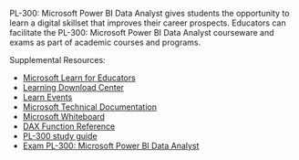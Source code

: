 

PL-300: Microsoft Power BI Data Analyst gives students the opportunity to learn a digital skillset that improves their career prospects. Educators can facilitate the PL-300: Microsoft Power BI Data Analyst courseware and exams as part of academic courses and programs. 

Supplemental Resources: 

- [Microsoft Learn for Educators ](https://aka.ms/msle)  
- [Learning Download Center](https://techcommunity.microsoft.com/blog/mctnews/current-courseware-downloading-process/4196123) 
- [Learn Events ](https://aka.ms/LearnTV)
- [Microsoft Technical Documentation](https://aka.ms/docs) 
- [Microsoft Whiteboard](https://aka.ms/whiteboard) 
- [DAX Function Reference](/dax/dax-function-reference) 
- [PL-300 study guide](https://aka.ms/PL300studyguide1) 
- [Exam PL-300: Microsoft Power BI Data Analyst ](/learn/certifications/exams/mb-910)